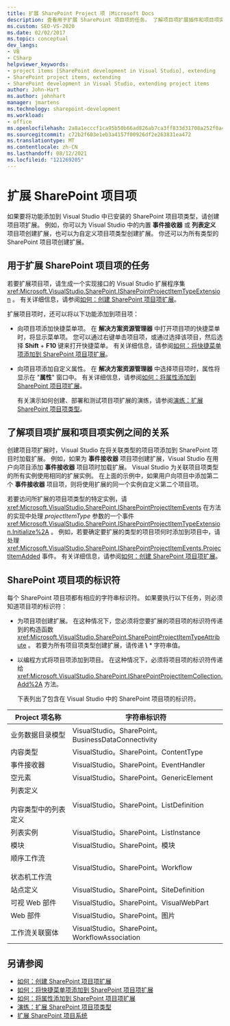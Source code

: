 ```yaml
---
title: 扩展 SharePoint Project 项 |Microsoft Docs
description: 查看用于扩展 SharePoint 项目项的任务。 了解项目项扩展插件和项目项实例是如何相关的。
ms.custom: SEO-VS-2020
ms.date: 02/02/2017
ms.topic: conceptual
dev_langs:
- VB
- CSharp
helpviewer_keywords:
- project items [SharePoint development in Visual Studio], extending
- SharePoint project items, extending
- SharePoint development in Visual Studio, extending project items
author: John-Hart
ms.author: johnhart
manager: jmartens
ms.technology: sharepoint-development
ms.workload:
- office
ms.openlocfilehash: 2a8a1ecccf1ca95b50b66ad826ab7ca3ff833d31708a252f0a432242d9c6d80f
ms.sourcegitcommit: c72b2f603e1eb3a4157f00926df2e263831ea472
ms.translationtype: MT
ms.contentlocale: zh-CN
ms.lasthandoff: 08/12/2021
ms.locfileid: "121269205"
---
```

# <a name="extend-sharepoint-project-items"></a>扩展 SharePoint 项目项
  如果要将功能添加到 Visual Studio 中已安装的 SharePoint 项目项类型，请创建项目项扩展。 例如，你可以为 Visual Studio 中的内置 **事件接收器** 或 **列表定义** 项目项创建扩展，也可以为自定义项目项类型创建扩展。 你还可以为所有类型的 SharePoint 项目项创建扩展。

## <a name="tasks-for-extending-sharepoint-project-items"></a>用于扩展 SharePoint 项目项的任务
 若要扩展项目项，请生成一个实现接口的 Visual Studio 扩展程序集 <xref:Microsoft.VisualStudio.SharePoint.ISharePointProjectItemTypeExtension> 。 有关详细信息，请参阅[如何：创建 SharePoint 项目项扩展](../sharepoint/how-to-create-a-sharepoint-project-item-extension.md)。

 扩展项目项时，还可以将以下功能添加到项目项：

- 向项目项添加快捷菜单项。 在 **解决方案资源管理器** 中打开项目项的快捷菜单时，将显示菜单项。 您可以通过右键单击项目项，或通过选择该项目，然后选择 **Shift** + **F10** 键来打开快捷菜单。 有关详细信息，请参阅[如何：将快捷菜单项添加到 SharePoint 项目项扩展](../sharepoint/how-to-add-a-shortcut-menu-item-to-a-sharepoint-project-item-extension.md)。

- 向项目项添加自定义属性。 在 **解决方案资源管理器** 中选择项目项时，属性将显示在 "**属性**" 窗口中。 有关详细信息，请参阅[如何：将属性添加到 SharePoint 项目项扩展](../sharepoint/how-to-add-a-property-to-a-sharepoint-project-item-extension.md)。

  有关演示如何创建、部署和测试项目项扩展的演练，请参阅[演练：扩展 SharePoint 项目项类型](../sharepoint/walkthrough-extending-a-sharepoint-project-item-type.md)。

## <a name="understand-the-relationship-between-project-item-extensions-and-project-item-instances"></a>了解项目项扩展和项目项实例之间的关系
 创建项目项扩展时，Visual Studio 在将关联类型的项目项添加到 SharePoint 项目时加载扩展。 例如，如果为 **事件接收器** 项目项创建扩展，Visual Studio 在用户向项目添加 **事件接收器** 项目项时加载扩展。 Visual Studio 为关联项目项类型的所有实例使用相同的扩展实例。 在上面的示例中，如果用户向项目中添加第二个 **事件接收器** 项目项，则将使用扩展的同一个实例自定义第二个项目项。

 若要访问所扩展的项目项类型的特定实例，请 <xref:Microsoft.VisualStudio.SharePoint.ISharePointProjectItemEvents> 在方法的实现中处理 *projectItemType* 参数的一个事件 <xref:Microsoft.VisualStudio.SharePoint.ISharePointProjectItemTypeExtension.Initialize%2A> 。 例如，若要确定要扩展的类型的项目项何时添加到项目中，请处理 <xref:Microsoft.VisualStudio.SharePoint.ISharePointProjectItemEvents.ProjectItemAdded> 事件。 有关详细信息，请参阅[如何：创建 SharePoint 项目项扩展](../sharepoint/how-to-create-a-sharepoint-project-item-extension.md)。

## <a name="identifiers-for-sharepoint-project-items"></a>SharePoint 项目项的标识符
 每个 SharePoint 项目项都有相应的字符串标识符。 如果要执行以下任务，则必须知道项目项的标识符：

- 为项目项创建扩展。 在这种情况下，您必须将您要扩展的项目项的标识符传递到的构造函数 <xref:Microsoft.VisualStudio.SharePoint.SharePointProjectItemTypeAttribute> 。 若要为所有项目项类型创建扩展，请传递 **\\** * 字符串值。

- 以编程方式将项目项添加到项目。 在这种情况下，必须将项目项的标识符传递给 <xref:Microsoft.VisualStudio.SharePoint.ISharePointProjectItemCollection.Add%2A> 方法。

  下表列出了包含在 Visual Studio 中的 SharePoint 项目项的标识符。

|Project 项名称|字符串标识符|
|-----------------------|-----------------------|
|业务数据目录模型|VisualStudio。SharePoint。BusinessDataConnectivity|
|内容类型|VisualStudio。SharePoint。ContentType|
|事件接收器|VisualStudio。SharePoint。EventHandler|
|空元素|VisualStudio。SharePoint。GenericElement|
|列表定义<br /><br /> 内容类型中的列表定义|VisualStudio。SharePoint。ListDefinition|
|列表实例|VisualStudio。SharePoint。ListInstance|
|模块|VisualStudio。SharePoint。模块|
|顺序工作流<br /><br /> 状态机工作流|VisualStudio。SharePoint。Workflow|
|站点定义|VisualStudio。SharePoint。SiteDefinition|
|可视 Web 部件|VisualStudio。SharePoint。VisualWebPart|
|Web 部件|VisualStudio。SharePoint。图片|
|工作流关联窗体|VisualStudio。SharePoint。WorkflowAssociation|

## <a name="see-also"></a>另请参阅
- [如何：创建 SharePoint 项目项扩展](../sharepoint/how-to-create-a-sharepoint-project-item-extension.md)
- [如何：将快捷菜单项添加到 SharePoint 项目项扩展](../sharepoint/how-to-add-a-shortcut-menu-item-to-a-sharepoint-project-item-extension.md)
- [如何：将属性添加到 SharePoint 项目项扩展](../sharepoint/how-to-add-a-property-to-a-sharepoint-project-item-extension.md)
- [演练：扩展 SharePoint 项目项类型](../sharepoint/walkthrough-extending-a-sharepoint-project-item-type.md)
- [扩展 SharePoint 项目系统](../sharepoint/extending-the-sharepoint-project-system.md)
